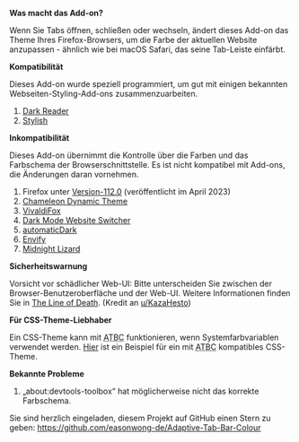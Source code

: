 <b>Was macht das Add-on?</b>

Wenn Sie Tabs öffnen, schließen oder wechseln, ändert dieses Add-on das Theme Ihres Firefox-Browsers, um die Farbe der aktuellen Website anzupassen - ähnlich wie bei macOS Safari, das seine Tab-Leiste einfärbt.


<b>Kompatibilität</b>

Dieses Add-on wurde speziell programmiert, um gut mit einigen bekannten Webseiten-Styling-Add-ons zusammenzuarbeiten.
<ol>
	<li><a href="https://addons.mozilla.org/firefox/addon/darkreader/">Dark Reader</a></li>
	<li><a href="https://addons.mozilla.org/firefox/addon/stylish/">Stylish</a></li>
</ol>


<b>Inkompatibilität</b>

Dieses Add-on übernimmt die Kontrolle über die Farben und das Farbschema der Browserschnittstelle. Es ist nicht kompatibel mit Add-ons, die Änderungen daran vornehmen.
<ol>
	<li>Firefox unter <a href="https://www.mozilla.org/firefox/112.0/releasenotes/">Version-112.0</a> (veröffentlicht im April 2023)</li>
	<li><a href="https://addons.mozilla.org/firefox/addon/chameleon-dynamic-theme-fixed/">Chameleon Dynamic Theme</a></li>
	<li><a href="https://addons.mozilla.org/firefox/addon/vivaldifox/">VivaldiFox</a></li>
	<li><a href="https://addons.mozilla.org/firefox/addon/dark-mode-website-switcher/">Dark Mode Website Switcher</a></li>
	<li><a href="https://addons.mozilla.org/firefox/addon/automatic-dark/">automaticDark</a></li>
	<li><a href="https://addons.mozilla.org/firefox/addon/envify/">Envify</a></li>
	<li><a href="https://addons.mozilla.org/firefox/addon/midnight-lizard-quantum/">Midnight Lizard</a></li>
</ol>


<b>Sicherheitswarnung</b>

Vorsicht vor schädlicher Web-UI: Bitte unterscheiden Sie zwischen der Browser-Benutzeroberfläche und der Web-UI. Weitere Informationen finden Sie in <a href="https://textslashplain.com/2017/01/14/the-line-of-death/">The Line of Death</a>. (Kredit an <a href="https://www.reddit.com/user/KazaHesto/">u/KazaHesto</a>)


<b>Für CSS-Theme-Liebhaber</b>

Ein CSS-Theme kann mit <abbr title="Anpassende Tableistenfarbe">ATBC</abbr> funktionieren, wenn Systemfarbvariablen verwendet werden. <a href="https://github.com/easonwong-de/WhiteSurFirefoxThemeMacOS">Hier</a> ist ein Beispiel für ein mit <abbr title="Anpassende Tableistenfarbe">ATBC</abbr> kompatibles CSS-Theme.


<b>Bekannte Probleme</b>
<ol>
	<li>„about:devtools-toolbox“ hat möglicherweise nicht das korrekte Farbschema.</li>
</ol>


Sie sind herzlich eingeladen, diesem Projekt auf GitHub einen Stern zu geben: https://github.com/easonwong-de/Adaptive-Tab-Bar-Colour
